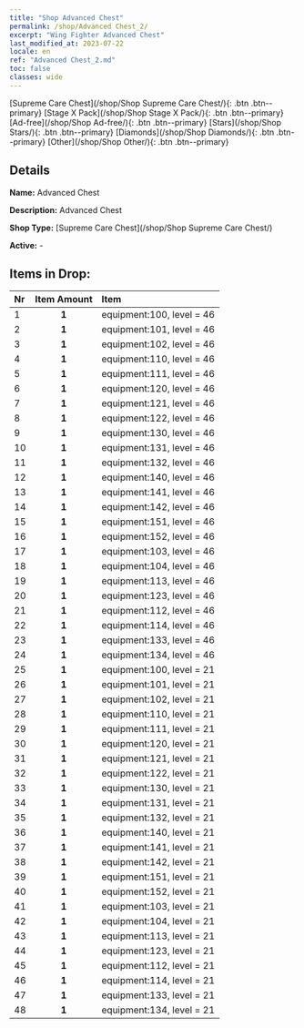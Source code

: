 ```yaml
---
title: "Shop Advanced Chest"
permalink: /shop/Advanced Chest_2/
excerpt: "Wing Fighter Advanced Chest"
last_modified_at: 2023-07-22
locale: en
ref: "Advanced Chest_2.md"
toc: false
classes: wide
---
```



  [Supreme Care Chest](/shop/Shop Supreme Care Chest/){: .btn .btn--primary}   [Stage X Pack](/shop/Shop Stage X Pack/){: .btn .btn--primary}   [Ad-free](/shop/Shop Ad-free/){: .btn .btn--primary}   [Stars](/shop/Shop Stars/){: .btn .btn--primary}   [Diamonds](/shop/Shop Diamonds/){: .btn .btn--primary}   [Other](/shop/Shop Other/){: .btn .btn--primary} 

## Details

 **Name:** Advanced Chest 

 **Description:** Advanced Chest

 **Shop Type:** [Supreme Care Chest](/shop/Shop Supreme Care Chest/)

 **Active:** - 



## Items in Drop:

  |  Nr | Item Amount  |       Item       |
  |:----|:------------:|:-----------------|
  | 1 | **1**  | equipment:100, level = 46 | 
  | 2 | **1**  | equipment:101, level = 46 | 
  | 3 | **1**  | equipment:102, level = 46 | 
  | 4 | **1**  | equipment:110, level = 46 | 
  | 5 | **1**  | equipment:111, level = 46 | 
  | 6 | **1**  | equipment:120, level = 46 | 
  | 7 | **1**  | equipment:121, level = 46 | 
  | 8 | **1**  | equipment:122, level = 46 | 
  | 9 | **1**  | equipment:130, level = 46 | 
  | 10 | **1**  | equipment:131, level = 46 | 
  | 11 | **1**  | equipment:132, level = 46 | 
  | 12 | **1**  | equipment:140, level = 46 | 
  | 13 | **1**  | equipment:141, level = 46 | 
  | 14 | **1**  | equipment:142, level = 46 | 
  | 15 | **1**  | equipment:151, level = 46 | 
  | 16 | **1**  | equipment:152, level = 46 | 
  | 17 | **1**  | equipment:103, level = 46 | 
  | 18 | **1**  | equipment:104, level = 46 | 
  | 19 | **1**  | equipment:113, level = 46 | 
  | 20 | **1**  | equipment:123, level = 46 | 
  | 21 | **1**  | equipment:112, level = 46 | 
  | 22 | **1**  | equipment:114, level = 46 | 
  | 23 | **1**  | equipment:133, level = 46 | 
  | 24 | **1**  | equipment:134, level = 46 | 
  | 25 | **1**  | equipment:100, level = 21 | 
  | 26 | **1**  | equipment:101, level = 21 | 
  | 27 | **1**  | equipment:102, level = 21 | 
  | 28 | **1**  | equipment:110, level = 21 | 
  | 29 | **1**  | equipment:111, level = 21 | 
  | 30 | **1**  | equipment:120, level = 21 | 
  | 31 | **1**  | equipment:121, level = 21 | 
  | 32 | **1**  | equipment:122, level = 21 | 
  | 33 | **1**  | equipment:130, level = 21 | 
  | 34 | **1**  | equipment:131, level = 21 | 
  | 35 | **1**  | equipment:132, level = 21 | 
  | 36 | **1**  | equipment:140, level = 21 | 
  | 37 | **1**  | equipment:141, level = 21 | 
  | 38 | **1**  | equipment:142, level = 21 | 
  | 39 | **1**  | equipment:151, level = 21 | 
  | 40 | **1**  | equipment:152, level = 21 | 
  | 41 | **1**  | equipment:103, level = 21 | 
  | 42 | **1**  | equipment:104, level = 21 | 
  | 43 | **1**  | equipment:113, level = 21 | 
  | 44 | **1**  | equipment:123, level = 21 | 
  | 45 | **1**  | equipment:112, level = 21 | 
  | 46 | **1**  | equipment:114, level = 21 | 
  | 47 | **1**  | equipment:133, level = 21 | 
  | 48 | **1**  | equipment:134, level = 21 | 

